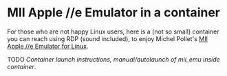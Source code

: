 # MII Apple //e Emulator in a container

For those who are not happy Linux users, here is a (not so small) container you can reach using RDP (sound included), to enjoy Michel Pollet's [MII Apple //e Emulator for Linux](https://github.com/buserror/mii_emu).

TODO *Container launch instructions, manual/autolaunch of mii_emu inside container*.